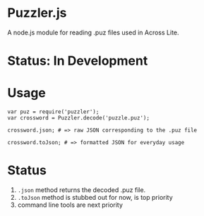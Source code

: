 # Puzzler.js
A node.js module for reading .puz files used in Across Lite. 

# Status: In Development

# Usage

    var puz = require('puzzler');
    var crossword = Puzzler.decode('puzzle.puz');
    
    crossword.json; # => raw JSON corresponding to the .puz file
    
    crossword.toJson; # => formatted JSON for everyday usage
    
     
# Status
    
1. `.json` method returns the decoded .puz file.
2. `.toJson` method is stubbed out for now, is top priority
3. command line tools are next priority
